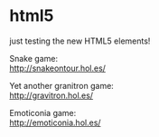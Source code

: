 # html5

just testing the new HTML5 elements!  

Snake game:  
http://snakeontour.hol.es/    

Yet another granitron game:  
http://gravitron.hol.es/  

Emoticonia game:  
http://emoticonia.hol.es/  
